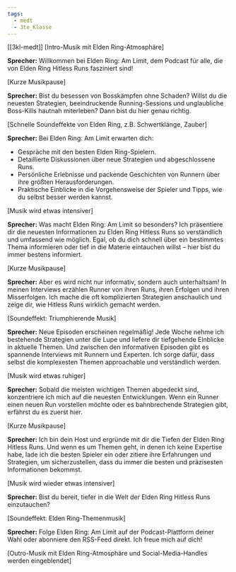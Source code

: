 ```yaml
---
tags:
  - medt
  - 3te_Klasse
---
```

[[3kl-medt]]
[Intro-Musik mit Elden Ring-Atmosphäre]

**Sprecher:** Willkommen bei Elden Ring: Am Limit, dem Podcast für alle, die von Elden Ring Hitless Runs fasziniert sind!

[Kurze Musikpause]

**Sprecher:** Bist du besessen von Bosskämpfen ohne Schaden? Willst du die neuesten Strategien, beeindruckende Running-Sessions und unglaubliche Boss-Kills hautnah miterleben? Dann bist du hier genau richtig.

[Schnelle Soundeffekte von Elden Ring, z.B. Schwertklänge, Zauber]

**Sprecher:** Bei Elden Ring: Am Limit erwarten dich:

*   Gespräche mit den besten Elden Ring-Spielern.
*   Detaillierte Diskussionen über neue Strategien und abgeschlossene Runs.
*   Persönliche Erlebnisse und packende Geschichten von Runnern über ihre größten Herausforderungen.
*   Praktische Einblicke in die Vorgehensweise der Spieler und Tipps, wie du selbst besser werden kannst.

[Musik wird etwas intensiver]

**Sprecher:** Was macht Elden Ring: Am Limit so besonders? Ich präsentiere dir die neuesten Informationen zu Elden Ring Hitless Runs so verständlich und umfassend wie möglich. Egal, ob du dich schnell über ein bestimmtes Thema informieren oder tief in die Materie eintauchen willst – hier bist du immer bestens informiert.

[Kurze Musikpause]

**Sprecher:** Aber es wird nicht nur informativ, sondern auch unterhaltsam! In meinen Interviews erzählen Runner von ihren Runs, ihren Erfolgen und ihren Misserfolgen. Ich mache die oft komplizierten Strategien anschaulich und zeige dir, wie Hitless Runs wirklich gemacht werden.

[Soundeffekt: Triumphierende Musik]

**Sprecher:** Neue Episoden erscheinen regelmäßig! Jede Woche nehme ich bestehende Strategien unter die Lupe und liefere dir tiefgehende Einblicke in aktuelle Themen. Und zwischen den informativen Episoden gibt es spannende Interviews mit Runnern und Experten. Ich sorge dafür, dass selbst die komplexesten Themen approachable und verständlich werden.

[Musik wird etwas ruhiger]

**Sprecher:** Sobald die meisten wichtigen Themen abgedeckt sind, konzentriere ich mich auf die neuesten Entwicklungen. Wenn ein Runner einen neuen Run vorstellen möchte oder es bahnbrechende Strategien gibt, erfährst du es zuerst hier.

[Kurze Musikpause]

**Sprecher:** Ich bin dein Host und ergründe mit dir die Tiefen der Elden Ring Hitless Runs. Und wenn es um Themen geht, in denen ich keine Expertise habe, lade ich die besten Spieler ein oder zitiere ihre Erfahrungen und Strategien, um sicherzustellen, dass du immer die besten und präzisesten Informationen bekommst.

[Musik wird wieder etwas intensiver]

**Sprecher:** Bist du bereit, tiefer in die Welt der Elden Ring Hitless Runs einzutauchen?

[Soundeffekt: Elden Ring-Themenmusik]

**Sprecher:** Folge Elden Ring: Am Limit auf der Podcast-Plattform deiner Wahl oder abonniere den RSS-Feed direkt. Ich freue mich auf dich!

[Outro-Musik mit Elden Ring-Atmosphäre und Social-Media-Handles werden eingeblendet]